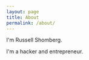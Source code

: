 ```yaml
---
layout: page
title: About
permalink: /about/
---
```


I'm Russell Shomberg.

I'm a hacker and entrepreneur.

